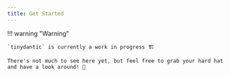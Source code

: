```yaml
---
title: Get Started
---
```


!!! warning "Warning"

    `tinydantic` is currently a work in progress 🏗️

    There's not much to see here yet, but feel free to grab your hard hat and have a look around! 👷
